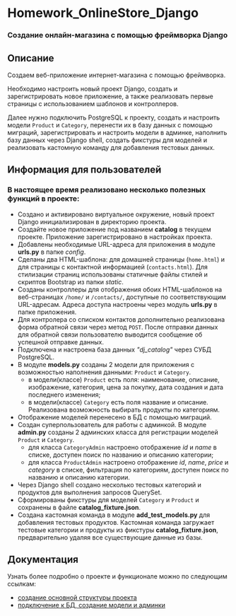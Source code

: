 # Homework_OnlineStore_Django
### Создание онлайн-магазина с помощью фреймворка Django

## Описание
Создаем веб-приложение интернет-магазина с помощью фреймворка.

Необходимо настроить новый проект Django, создать и зарегистрировать новое приложение, а также реализовать первые страницы с использованием шаблонов и контроллеров.

Далее нужно подключить PostgreSQL к проекту, создать и настроить модели `Product` и `Category`, перенести их в базу данных с помощью миграций, 
зарегистрировать и настроить модели в админке, наполнить базу данных через Django shell, создать фикстуры для моделей и реализовать кастомную команду для добавления тестовых данных.


## Информация для пользователей
### В настоящее время реализовано несколько полезных функций в проекте:
+ Создано и активировано виртуальное окружение, новый проект Django инициализирован в директорию проекта.
+ Создайте новое приложение под названием **catalog** в текущем проекте. Приложение зарегистрировано в настройках проекта. 
+ Добавлены необходимые URL-адреса для приложения в модуле **urls.py** в папке _config_.
+ Сделаны два HTML-шаблона: для домашней страницы (`home.html`) и для страницы с контактной информацией (`contacts.html`).
Для стилизации страниц использованы статичные файлы стилей и скриптов Bootstrap из папки _static_.
+ Созданы контроллеры для отображения обоих HTML-шаблонов на веб-страницах `/home/` и `/contacts/`, доступные по соответствующим URL-адресам.
Адреса доступа настроены через модуль **urls.py** в папке приложения.
+ Для контролера со списком контактов дополнительно реализована форма обратной связи через метод `POST`.
После отправки данных для обратной связи пользователю выводится сообщение об успешной отправке данных.
+ Подключена и настроена база данных _"dj_catalog"_ через СУБД PostgreSQL.
+ В модуле **models.py** созданы 2 модели для приложения с возможностью наполнения данными: `Product` и `Category`.
    * в модели(классе) `Product` есть поля: наименование, описание, изображение, категория, цена за покупку, дата создания и дата последнего изменения;
    * в модели(классе) `Category` есть поля название и описание. Реализована возможность выбирать продукты по категориям.
+ Отображение моделей перенесено в БД с помощью миграций.
+ Создан суперпользователь для работы с админкой. В модуле **admin.py** созданы 2 админских класса для регистрации моделей `Product` и `Category`.
    * для класса `CategoryAdmin` настроено отображение _id_ и _name_ в списке, доступен поиск по названию и описанию категории;
    * для класса `ProductAdmin` настроено отображение _id_, _name_, _price_ и _category_ в списке, фильтрация по категориям, доступен поиск по названию и описанию категории.
+ Через Django shell создано несколько тестовых категорий и продуктов для выполнения запросов QuerySet.
+ Сформированы фикстуры для моделей `Category` и `Product` и сохранены в файле **catalog_fixture.json**.
+ Создана кастомная команда в модуле **add_test_models.py** для добавления тестовых продуктов.
Кастомная команда загружает тестовые категории и продукты из фикстуры **catalog_fixture.json**, предварительно удаляя все существующие данные из базы.

## Документация
Узнать более подробно о проекте и функционале можно по следующим ссылкам:
- [создание основной структуры проекта](Homework_22.md)
- [подключение к БД, создание модели и админки](Homework_23.md)
